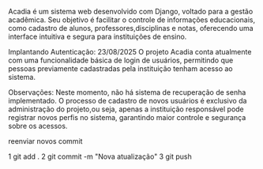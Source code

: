 Acadia é um sistema web desenvolvido com Django, voltado para a gestão acadêmica. Seu objetivo é facilitar o controle de informações educacionais, como cadastro de alunos, professores,disciplinas e notas, oferecendo uma interface intuitiva e segura para instituições de ensino.

Implantando Autenticação: 23/08/2025
O projeto Acadia conta atualmente com uma funcionalidade básica de login de usuários, permitindo que pessoas previamente cadastradas pela instituição tenham acesso ao sistema.







Observações:
Neste momento, não há sistema de recuperação de senha implementado. O processo de cadastro de novos usuários é exclusivo da administração do projeto,ou seja, apenas a instituição responsável pode registrar novos perfis no sistema, garantindo maior controle e segurança sobre os acessos.




reenviar novos commit 

1 git add .
2 git commit -m "Nova atualização"
3 git push

